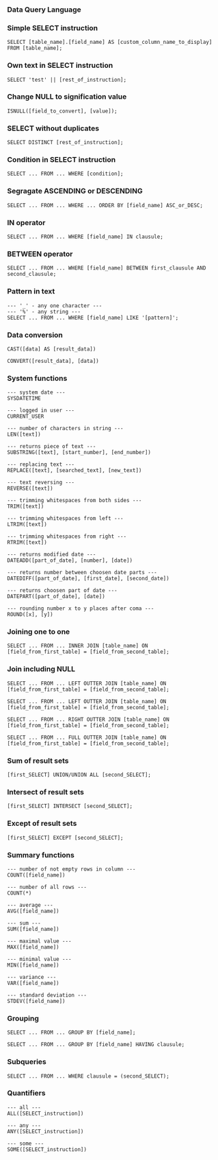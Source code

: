 ### Data Query Language

### Simple SELECT instruction
```
SELECT [table_name].[field_name] AS [custom_column_name_to_display]
FROM [table_name];
```

### Own text in SELECT instruction
```
SELECT 'test' || [rest_of_instruction];
```

### Change NULL to signification value
```
ISNULL([field_to_convert], [value]);
```

### SELECT without duplicates
```
SELECT DISTINCT [rest_of_instruction];
```

### Condition in SELECT instruction
```
SELECT ... FROM ... WHERE [condition];
```

### Segragate ASCENDING or DESCENDING
```
SELECT ... FROM ... WHERE ... ORDER BY [field_name] ASC_or_DESC;
```

### IN operator
```
SELECT ... FROM ... WHERE [field_name] IN clausule;
```

### BETWEEN operator
```
SELECT ... FROM ... WHERE [field_name] BETWEEN first_clausule AND second_clausule;
```

### Pattern in text
```
--- '_' - any one character ---
--- '%' - any string ---
SELECT ... FROM ... WHERE [field_name] LIKE '[pattern]';
```

### Data conversion
```
CAST([data] AS [result_data])
```

```
CONVERT([result_data], [data])
```

### System functions
```
--- system date ---
SYSDATETIME
```

```
--- logged in user ---
CURRENT_USER
```

```
--- number of characters in string ---
LEN([text])
```

```
--- returns piece of text ---
SUBSTRING([text], [start_number], [end_number])
```

```
--- replacing text ---
REPLACE([text], [searched_text], [new_text])
```

```
--- text reversing ---
REVERSE([text])
```

```
--- trimming whitespaces from both sides ---
TRIM([text])
```

```
--- trimming whitespaces from left ---
LTRIM([text])
```

```
--- trimming whitespaces from right ---
RTRIM([text])
```

```
--- returns modified date ---
DATEADD([part_of_date], [number], [date])
```

```
--- returns number between choosen date parts ---
DATEDIFF([part_of_date], [first_date], [second_date])
```

```
--- returns choosen part of date ---
DATEPART([part_of_date], [date])
```

```
--- rounding number x to y places after coma ---
ROUND([x], [y])
```

### Joining one to one
```
SELECT ... FROM ... INNER JOIN [table_name] ON [field_from_first_table] = [field_from_second_table];
```

### Join including NULL
```
SELECT ... FROM ... LEFT OUTTER JOIN [table_name] ON [field_from_first_table] = [field_from_second_table];
```

```
SELECT ... FROM ... LEFT OUTTER JOIN [table_name] ON [field_from_first_table] = [field_from_second_table];
```

```
SELECT ... FROM ... RIGHT OUTTER JOIN [table_name] ON [field_from_first_table] = [field_from_second_table];
```

```
SELECT ... FROM ... FULL OUTTER JOIN [table_name] ON [field_from_first_table] = [field_from_second_table];
```

### Sum of result sets
```
[first_SELECT] UNION/UNION ALL [second_SELECT];
```

### Intersect of result sets
```
[first_SELECT] INTERSECT [second_SELECT];
```

### Except of result sets
```
[first_SELECT] EXCEPT [second_SELECT];
```

### Summary functions
```
--- number of not empty rows in column ---
COUNT([field_name])
```

```
--- number of all rows ---
COUNT(*)
```

```
--- average ---
AVG([field_name])
```

```
--- sum ---
SUM([field_name])
```

```
--- maximal value ---
MAX([field_name])
```

```
--- minimal value ---
MIN([field_name])
```

```
--- variance ---
VAR([field_name])
```

```
--- standard deviation ---
STDEV([field_name])
```

### Grouping
```
SELECT ... FROM ... GROUP BY [field_name];
```

```
SELECT ... FROM ... GROUP BY [field_name] HAVING clausule;
```

### Subqueries
```
SELECT ... FROM ... WHERE clausule = (second_SELECT);
```

### Quantifiers
```
--- all ---
ALL([SELECT_instruction])
```

```
--- any ---
ANY([SELECT_instruction])
```

```
--- some ---
SOME([SELECT_instruction])
```